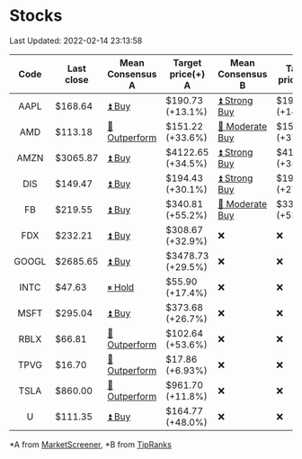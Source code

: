 # Stocks
Last Updated: 2022-02-14 23:13:58

|Code|Last close|Mean Consensus A|Target price(+) A|Mean Consensus B|Target price(+) B|
|:--:|-|-|-|-|-|
|AAPL|$168.64|[⏫ Buy](https://m.marketscreener.com/quote/stock/-4849/)|$190.73 (+13.1%)|[⏫ Strong Buy](https://www.tipranks.com/stocks/aapl/forecast)|$192.42 (+14.22%)|
|AMD|$113.18|[🔼 Outperform](https://m.marketscreener.com/quote/stock/-19475876/)|$151.22 (+33.6%)|[🔼 Moderate Buy](https://www.tipranks.com/stocks/amd/forecast)|$156.95 (+37.35%)|
|AMZN|$3065.87|[⏫ Buy](https://m.marketscreener.com/quote/stock/-12864605/)|$4122.65 (+34.5%)|[⏫ Strong Buy](https://www.tipranks.com/stocks/amzn/forecast)|$4192.97 (+35.11%)|
|DIS|$149.47|[⏫ Buy](https://m.marketscreener.com/quote/stock/-4842/)|$194.43 (+30.1%)|[⏫ Strong Buy](https://www.tipranks.com/stocks/dis/forecast)|$194.26 (+27.90%)|
|FB|$219.55|[⏫ Buy](https://m.marketscreener.com/quote/stock/-10547141/)|$340.81 (+55.2%)|[🔼 Moderate Buy](https://www.tipranks.com/stocks/fb/forecast)|$332.14 (+53.95%)|
|FDX|$232.21|[⏫ Buy](https://m.marketscreener.com/quote/stock/-12585/)|$308.67 (+32.9%)|❌|❌|
|GOOGL|$2685.65|[⏫ Buy](https://m.marketscreener.com/quote/stock/-24203373/)|$3478.73 (+29.5%)|❌|❌|
|INTC|$47.63|[⏸ Hold](https://m.marketscreener.com/quote/stock/-4829/)|$55.90 (+17.4%)|❌|❌|
|MSFT|$295.04|[⏫ Buy](https://m.marketscreener.com/quote/stock/-4835/)|$373.68 (+26.7%)|❌|❌|
|RBLX|$66.81|[🔼 Outperform](https://m.marketscreener.com/quote/stock/-117793644/)|$102.64 (+53.6%)|❌|❌|
|TPVG|$16.70|[🔼 Outperform](https://m.marketscreener.com/quote/stock/-15933327/)|$17.86 (+6.93%)|❌|❌|
|TSLA|$860.00|[🔼 Outperform](https://m.marketscreener.com/quote/stock/-6344549/)|$961.70 (+11.8%)|❌|❌|
|U|$111.35|[⏫ Buy](https://m.marketscreener.com/quote/stock/-112492634/)|$164.77 (+48.0%)|❌|❌|


*A from [MarketScreener](https://www.marketscreener.com), *B from [TipRanks](https://www.tipranks.com)
